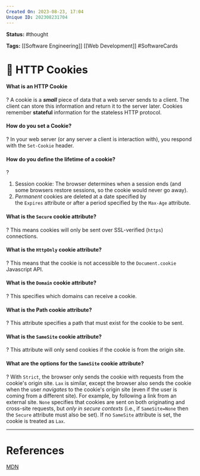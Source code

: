 ```yaml
---
Created On: 2023-08-23, 17:04
Unique ID: 202308231704
---
```

**Status:** #thought 

**Tags:**  [[Software Engineering]] [[Web Development]] #SoftwareCards 

# 🍪 HTTP Cookies

#### What is an HTTP Cookie
?
A cookie is a ***small*** piece of data that a web server sends to a client. The client can store this information and return it to the server later. Cookies remember **stateful** information for the stateless HTTP protocol. 
<!--SR:!2023-08-31,1,190-->


#### How do you set a Cookie? 
?
In your web server (or any server a client is interaction with), you respond with the `Set-Cookie` header.
<!--SR:!2023-09-12,13,250-->

#### How do you define the lifetime of a cookie?
?
1. Session cookie: The browser determines when a session ends (and some browsers restore sessions, so the cookie would never go away).
2. _Permanent_ cookies are deleted at a date specified by the `Expires` attribute or after a period specified by the `Max-Age` attribute.
<!--SR:!2023-08-31,1,210-->


#### What is the `Secure` cookie attribute?
?
This means cookies will only be sent over SSL-verified (`https`) connections.
<!--SR:!2023-09-03,7,250-->

#### What is the `HttpOnly` cookie attribute?
?
This means that the cookie is not accessible to the `Document.cookie` Javascript API.
<!--SR:!2023-09-03,4,210-->

#### What is the `Domain` cookie attribute?
?
This specifies which domains can receive a cookie.
<!--SR:!2023-09-06,10,250-->

#### What is the Path cookie attribute?
?
This attribute specifies a path that must exist for the cookie to be sent.
<!--SR:!2023-09-04,8,250-->


#### What is the `SameSite` cookie attribute?
?
This attribute will only send cookies if the cookie is from the origin site.
<!--SR:!2023-09-03,4,210-->

#### What are the options for the `SameSite` cookie attribute?
?
With `Strict`, the browser only sends the cookie with requests from the cookie's origin site. `Lax` is similar, except the browser also sends the cookie when the user _navigates_ to the cookie's origin site (even if the user is coming from a different site). For example, by following a link from an external site. `None` specifies that cookies are sent on both originating and cross-site requests, but _only in secure contexts_ (i.e., if `SameSite=None` then the `Secure` attribute must also be set). If no `SameSite` attribute is set, the cookie is treated as `Lax`.
<!--SR:!2023-08-31,1,221-->










---
# References

[MDN](https://developer.mozilla.org/en-US/docs/Web/HTTP/Cookies)
